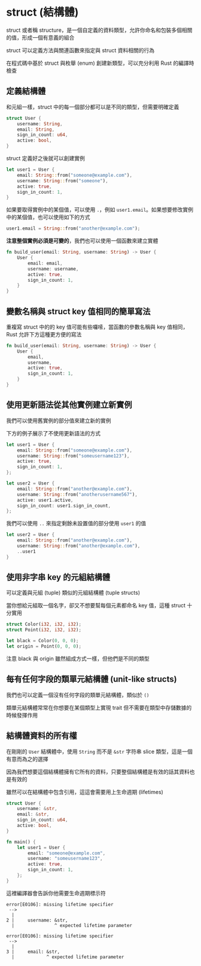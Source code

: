 # struct (結構體)

struct 或者稱 structure，是一個自定義的資料類型，允許你命名和包裝多個相關的值，形成一個有意義的組合

struct 可以定義方法與關連函數來指定與 struct 資料相關的行為

在程式碼中基於 struct 與枚舉 (enum) 創建新類型，可以充分利用 Rust 的編譯時檢查

## 定義結構體

和元組一樣，struct 中的每一個部分都可以是不同的類型，但需要明確定義

```rust
struct User {
    username: String,
    email: String,
    sign_in_count: u64,
    active: bool,
}
```

struct 定義好之後就可以創建實例

```rust
let user1 = User {
    email: String::from("someone@example.com"),
    username: String::from("someone"),
    active: true,
    sign_in_count: 1,
}
```

如果要取得實例中的某個值，可以使用 `.`，例如 `user1.email`。如果想要修改實例中的某個值，也可以使用如下的方式

```rust
user1.email = String::from("another@example.com");
```

**注意整個實例必須是可變的**，我們也可以使用一個函數來建立實體

```rust
fn build_user(email: String, username: String) -> User {
    User {
        email: email,
        username: username,
        active: true,
        sign_in_count: 1,
    }
}
```

## 變數名稱與 struct key 值相同的簡單寫法

重複寫 struct 中的的 key 值可能有些囉嗦，當函數的參數名稱與 key 值相同，Rust 允許下方這種更方便的寫法

```rust
fn build_user(email: String, username: String) -> User {
    User {
        email,
        username,
        active: true,
        sign_in_count: 1,
    }
}
```

## 使用更新語法從其他實例建立新實例

我們可以使用舊實例的部分值來建立新的實例

下方的例子展示了不使用更新語法的方式

```rust
let user1 = User {
    email: String::from("someone@example.com"),
    username: String::from("someusername123"),
    active: true,
    sign_in_count: 1,
};

let user2 = User {
    email: String::from("another@example.com"),
    username: String::from("anotherusername567"),
    active: user1.active,
    sign_in_count: user1.sign_in_count,
};
```

我們可以使用 `..` 來指定剩餘未設置值的部分使用 `user1` 的值

```rust
let user2 = User {
    email: String::from("another@example.com"),
    username: String::from("another@example.com"),
    ..user1
}
```

## 使用非字串 key 的元組結構體

可以定義與元組 (tuple) 類似的元組結構體 (tuple structs)

當你想給元組取一個名字，卻又不想要幫每個元素都命名 key 值，這種 struct 十分實用

```rust
struct Color(i32, i32, i32);
struct Point(i32, i32, i32);

let black = Color(0, 0, 0);
let origin = Point(0, 0, 0);
```

注意 black 與 origin 雖然組成方式一樣，但他們是不同的類型

## 每有任何字段的類單元結構體 (unit-like structs)

我們也可以定義一個沒有任何字段的類單元結構體，類似於 `()`

類單元結構體常常在你想要在某個類型上實現 trait 但不需要在類型中存儲數據的時候發揮作用

## 結構體資料的所有權

在剛剛的 `User` 結構體中，使用 `String` 而不是 `&str` 字符串 slice 類型，這是一個有意而為之的選擇

因為我們想要這個結構體擁有它所有的資料，只要整個結構體是有效的話其資料也是有效的

雖然可以在結構體中包含引用，這這會需要用上生命週期 (lifetimes)

```rust
struct User {
    username: &str,
    email: &str,
    sign_in_count: u64,
    active: bool,
}

fn main() {
    let user1 = User {
        email: "someone@example.com",
        username: "someusername123",
        active: true,
        sign_in_count: 1,
    };
}
```

這裡編譯器會告訴你他需要生命週期標示符

```text
error[E0106]: missing lifetime specifier
 -->
  |
2 |     username: &str,
  |               ^ expected lifetime parameter

error[E0106]: missing lifetime specifier
 -->
  |
3 |     email: &str,
  |            ^ expected lifetime parameter
```
